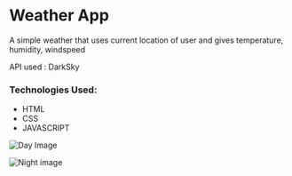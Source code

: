# Weather App
A simple weather that uses current location of user and gives temperature, humidity, windspeed

API used : DarkSky
### Technologies Used:
* HTML
* CSS
* JAVASCRIPT

![Day Image](https://docs.google.com/uc?export=download&id=1EZIuE0ATNntyNr-5RPYgNsprNTZP__Xn)

![Night image](https://docs.google.com/uc?export=download&id=1VmHb4A3XAJ0jCv7MW9caUVX62CvJfsez)
